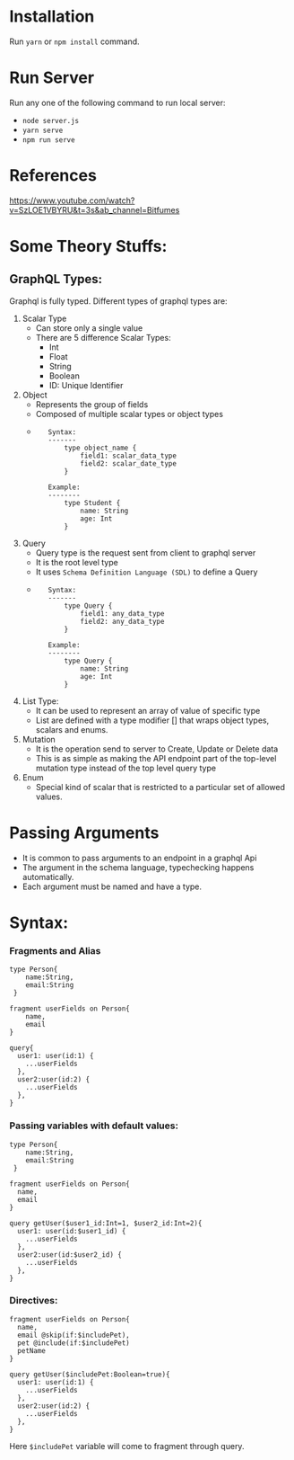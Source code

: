 # Installation

Run `yarn` or `npm install` command.

# Run Server 
Run any one of the following command to run local server:
- `node server.js` 
- `yarn serve`
- `npm run serve`

# References
https://www.youtube.com/watch?v=SzLOE1VBYRU&t=3s&ab_channel=Bitfumes

# Some Theory Stuffs:

## GraphQL Types:
Graphql is fully typed. Different types of graphql types are:

1. Scalar Type
   - Can store only a single value
   - There are 5 difference Scalar Types:
     - Int 
     - Float
     - String 
     - Boolean
     - ID: Unique Identifier
2. Object
   - Represents the group of fields
   - Composed of multiple scalar types or object types
   - ```
        Syntax:
        -------
            type object_name {
                field1: scalar_data_type
                field2: scalar_date_type
            }
     
        Example:
        --------
            type Student {
                name: String
                age: Int
            }
     ```
3. Query
   - Query type is the request sent from client to graphql server
   - It is the root level type
   - It uses `Schema Definition Language (SDL)` to define a Query
   - ```
        Syntax:
        -------
            type Query {
                field1: any_data_type
                field2: any_data_type
            }
     
        Example:
        --------
            type Query {
                name: String
                age: Int
            }
     ```
4. List Type:
    - It can be used to represent an array of value of specific type
    - List are defined with a type modifier [] that wraps object types, scalars and enums.
5. Mutation
   - It is the operation send to server to Create, Update or Delete data
   - This is as simple as making the API endpoint part of the top-level mutation type instead of the top level query type
6. Enum
    - Special kind of scalar that is restricted to a particular set of allowed values.

# Passing Arguments
- It is common to pass arguments to an endpoint in a graphql Api
- The argument in the schema language, typechecking happens automatically.
- Each argument must be named and have a type.

# Syntax:
### Fragments and Alias
```
type Person{
    name:String,
    email:String
 }
     
fragment userFields on Person{
    name,
    email
}

query{
  user1: user(id:1) {
    ...userFields
  },
  user2:user(id:2) {
    ...userFields
  },
}

```

### Passing variables with default values:

```
type Person{
    name:String,
    email:String
 }
 
fragment userFields on Person{
  name,
  email
}

query getUser($user1_id:Int=1, $user2_id:Int=2){
  user1: user(id:$user1_id) {
    ...userFields
  },
  user2:user(id:$user2_id) {
    ...userFields
  },
}

```

### Directives:
```
fragment userFields on Person{
  name,
  email @skip(if:$includePet),
  pet @include(if:$includePet)
  petName
}

query getUser($includePet:Boolean=true){
  user1: user(id:1) {
    ...userFields
  },
  user2:user(id:2) {
    ...userFields
  },
}

```
Here `$includePet` variable will come to fragment through query.
